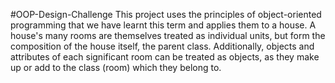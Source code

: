 #OOP-Design-Challenge
This project uses the principles of object-oriented programming that we have learnt this term and applies them to a house. A house's many rooms are themselves treated as individual units, but form the composition of the house itself, the parent class. Additionally, objects and attributes of each significant room can be treated as objects, as they make up or add to the class (room) which they belong to. 